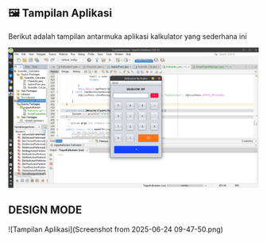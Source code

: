 ## 🖼️ Tampilan Aplikasi

Berikut adalah tampilan antarmuka aplikasi kalkulator yang sederhana ini

![Tampilan Aplikasi](Screenshot%20from%202025-06-24%2009-43-49.png)


## DESIGN MODE

![Tampilan Aplikasi](Screenshot from 2025-06-24 09-47-50.png)
